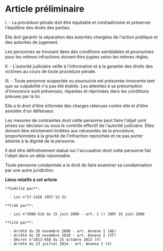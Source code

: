 # Article préliminaire

I. - La procédure pénale doit être équitable et contradictoire et préserver l'équilibre des droits des parties.

Elle doit garantir la séparation des autorités chargées de l'action publique et des autorités de jugement.

Les personnes se trouvant dans des conditions semblables et poursuivies pour les mêmes infractions doivent être jugées selon
les mêmes règles.

II. - L'autorité judiciaire veille à l'information et à la garantie des droits des victimes au cours de toute procédure
pénale.

III. - Toute personne suspectée ou poursuivie est présumée innocente tant que sa culpabilité n'a pas été établie. Les
atteintes à sa présomption d'innocence sont prévenues, réparées et réprimées dans les conditions prévues par la loi.

Elle a le droit d'être informée des charges retenues contre elle et d'être assistée d'un défenseur.

Les mesures de contraintes dont cette personne peut faire l'objet sont prises sur décision ou sous le contrôle effectif de
l'autorité judiciaire. Elles doivent être strictement limitées aux nécessités de la procédure, proportionnées à la gravité de
l'infraction reprochée et ne pas porter atteinte à la dignité de la personne.

Il doit être définitivement statué sur l'accusation dont cette personne fait l'objet dans un délai raisonnable.

Toute personne condamnée a le droit de faire examiner sa condamnation par une autre juridiction.

**Liens relatifs à cet article**

	**Codifié par**:

	  - Loi n°57-1426 1957-12-31

	**Créé par**:

	  - Loi n°2000-516 du 15 juin 2000 - art. 1 () JORF 16 juin 2000

	**Cité par**:

	  - Arrêté du 28 novembre 2008 - art. Annexe I (Ab)
	  - Arrêté du 20 novembre 2010 - art. Annexe I (VT)
	  - Décret n°2013-958 du 25 octobre 2013 (V)
	  - Arrêté du 23 juillet 2014 - art. Annexe I (V)
